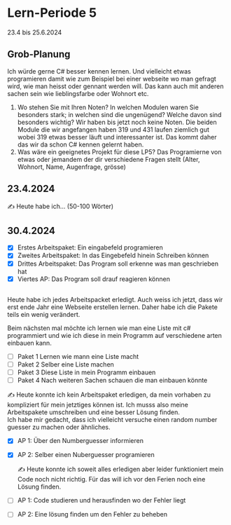 # Lern-Periode 5

23.4 bis 25.6.2024

## Grob-Planung
Ich würde gerne C# besser kennen lernen. Und vielleicht etwas programieren damit wie zum Beispiel bei einer webseite wo man gefragt wird, wie man heisst oder gennant werden will.
Das kann auch mit anderen sachen sein wie lieblingsfarbe oder Wohnort etc. 

1. Wo stehen Sie mit Ihren Noten? In welchen Modulen waren Sie besonders stark; in welchen sind die ungenügend? Welche davon sind besonders wichtig?
  Wir haben bis jetzt noch keine Noten. Die beiden Module die wir angefangen haben 319 und 431 laufen ziemlich gut wobei 319 etwas besser läuft und interessanter ist. Das kommt daher das wir da schon C# kennen gelernt haben.
5. Was wäre ein geeignetes Projekt für diese LP5?
Das Programierne von etwas oder jemandem der dir verschiedene Fragen stellt (Alter, Wohnort, Name, Augenfrage, grösse)
## 23.4.2024

✍️ Heute habe ich... (50-100 Wörter)

## 30.4.2024

- [x] Erstes Arbeitspaket: Ein eingabefeld programieren
- [x] Zweites Arbeitspaket: In das Eingebefeld hinein Schreiben können
- [x] Drittes Arbeitspaket: Das Program soll erkenne was man geschrieben hat
- [x] Viertes AP: Das Program soll drauf reagieren können

 ##
 Heute habe ich jedes Arbeitspacket erledigt. Auch weiss ich jetzt, dass wir erst ende Jahr eine Webseite erstellen lernen. Daher habe ich die Pakete teils ein wenig verändert.

 Beim nächsten mal möchte ich lernen wie man eine Liste mit c# programmiert und wie ich diese in mein Programm auf verschiedene arten einbauen kann.
 - [ ] Paket 1 Lernen wie mann eine Liste macht
 - [ ] Paket 2 Selber eine Liste machen
-  [ ] Paket 3 Diese Liste in mein Programm einbauen
 - [ ] Paket 4 Nach weiteren Sachen schauen die man einbauen könnte
    
  ✍️ Heute konnte ich kein Arbeitspaket erledigen, da mein vorhaben zu kompliziert für mein jetztiges können ist. Ich musss also meine Arbeitspakete umschreiben und eine besser Lösung finden.  
          Ich habe mir gedacht, dass ich vielleicht versuche einen random number guesser zu machen oder ähnliches.
- [x] AP 1: Über den Numberguesser informieren
- [x] AP 2: Selber einen Nuberguesser programieren 
       
  ✍️ Heute konnte ich soweit alles erledigen aber leider funktioniert mein Code noch nicht richtig. Für das will ich vor den Ferien noch eine Lösung finden.
- [ ] AP 1: Code studieren und herausfinden wo der Fehler liegt
- [ ] AP 2: Eine lösung finden um den Fehler zu beheben

